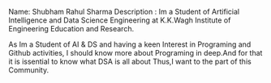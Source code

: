 Name: Shubham Rahul Sharma
Description : Im a Student of Artificial Intelligence and Data Science Engineering at K.K.Wagh Institute of Engineering Education and Research.

   As Im a Student of AI & DS and having a keen Interest in Programing and Github activities, I should know more about Programing in deep.And for that it is issential to know what DSA is all about
      Thus,I want to the part of this Community.
